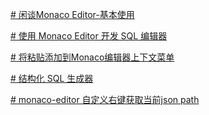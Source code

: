 
[# 闲谈Monaco Editor-基本使用](https://zhuanlan.zhihu.com/p/47746336)

[# 使用 Monaco Editor 开发 SQL 编辑器](https://www.jianshu.com/p/49d7babc1580)

[# 将粘贴添加到Monaco编辑器上下文菜单](http://marcolavielle.com/journal/adding-paste-to-monaco-editor-context-menu)

[# 结构化 SQL 生成器](https://github.com/liyupi/sql-generator)

[# monaco-editor 自定义右键获取当前json path]()